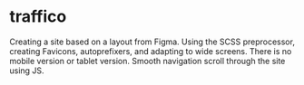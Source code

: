 # traffico  
Creating a site based on a layout from Figma. Using the SCSS preprocessor, creating Favicons, autoprefixers, and adapting to wide screens. There is no mobile version or tablet version. Smooth navigation scroll through the site using JS.
